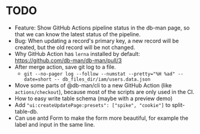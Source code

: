 # TODO

- Feature: Show GitHub Actions pipeline status in the db-man page, so that we can know the latest status of the pipeline.
- Bug: When updating a record's primary key, a new record will be created, but the old record will be not changed.
- Why GitHub Action has `lerna` installed by default: https://github.com/db-man/db-man/pull/3
- After merge action, save git log to a file.
  - `git --no-pager log --follow --numstat --pretty="%H %ad" --date=short -- db_files_dir/iam/users.data.json`
- Move some parts of @db-man/cli to a new GitHub Action (like `actions/checkout`), because most of the scripts are only used in the CI.
- How to easy write table schema (maybe with a preview demo)
- Add `"ui:createUpdatePage:presets": ["spike", "cookie"]` to split-table-db.
- Can use antd Form to make the form more beautiful, for example the label and input in the same line.

